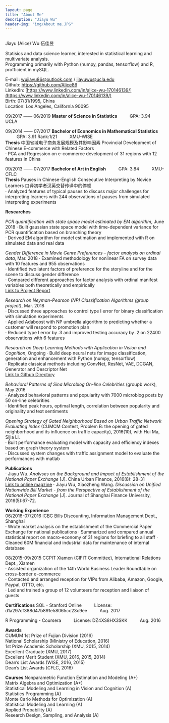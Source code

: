 ```yaml
---
layout: page
title: "About Me"
description: "Jiayu Wu"
header-img: "img/About me.JPG"
---
```


<center>
    <p><img src="" align="center"></p>
</center>

Jiayu (Alice) Wu 伍佳昱

Statisics and data science learner, interested in statistical learning and multivariate analysis.               
Programming primarily with Python (numpy, pandas, tensorflow) and R, profficient in mySQL.

E-mail: wujiayu86@outlook.com / jiayuwu@ucla.edu     
Github: [https://github.com/Alice86 ](https://github.com/Alice86 )         
LinkedIn: [https://www.linkedin.com/in/alice-wu-170146139/](https://www.linkedin.com/in/alice-wu-170146139/)            
Birth: 07/31/1995, China          
Location: Los Angeles, California 90095      

09/2017 —— 06/2019    **Master of Science in Statistics** $\qquad$
GPA: 3.94  $\qquad$    UCLA  

09/2014 —— 07/2017    **Bachelor of Economics in Mathematical Statistics**   $\qquad$ GPA: 3.91 Rank:1/21  $\qquad$  XMU-WISE  
**Thesis** 中国省域电子商务发展规模及其影响因素 Provincial Development of Chinese E-commerce
with Related Factors       
· PCA and Regression on e-commerce development of 31 regions with 12 features in China


09/2013 —— 07/2017    **Bachelor of Art in English**  $\qquad$ GPA: 3.84     $\qquad$   XMU-CFLC   
**Thesis** Pauses in Chinese-English Consecutive Interpreting by Novice Learners 口译初学者汉英交替传译中的停顿        
· Analyzed features of typical pauses to discuss major challenges for interpreting learners with 244 observations of pauses from simulated interpreting experiments


**Researches**

*PCR quantification with state space model estimated by EM algorithm*, June 2018
· Built gaussian state space model with time-dependent variance for PCR quantification based on branching theory         
· Derived EM algorithm for model estimation and implemented with R on simulated data and real data         

*Gender Difference in Movie Genre Preferences – factor analysis on ordinal data*, Mar. 2018
· Examined methodology for nonlinear FA on survey data with 10 features and 955 observations       
· Identified two latent factors of preference for the storyline and for the scene to discuss gender difference       
· Compared different approaches for factor analysis with ordinal manifest variables both theoretically and empirically            
[Link to Project Report](https://github.com/Alice86/Multivariate_Analysis/blob/master/Gender%20Difference%20in%20Movie%20Genre%20Preferences%20Factor%20Analysis%20on%20Ordinal%20Data%20-%2003:2018.pdf)

*Research on Neyman-Pearson (NP) Classification Algorithms (group project)*, Mar. 2018       
· Discussed three approaches to control type I error for binary classification with simulation experiments       
· Applied Adaboost with NP umbrella algorithm to predicting whether a customer will respond to promotion plan       
· Reduced type I error by .3 and improved testing accuracy by .2 on 22400 observations with 6 features        

*Research on Deep Learning Methods with Application in Vision and Cognition*, Ongoing
· Build deep neural nets for image classification, generation and enhancement with Python (numpy, tensorflow)     
· Replicate classical methods including ConvNet, ResNet, VAE, DCGAN, Generator and Descriptor Net     
[Link to Github Directory](https://github.com/Alice86/232-Intro_to_CV)

*Behavioral Patterns of Sina Microblog On-line Celebrities* (groupb work), May 2016       
· Analyzed behavioral patterns and popularity with 7000 microblog posts by 50 on-line celebrities       
· Identified peak hours, optimal length, correlation between popularity and originality and text sentiments       

*Opening Strategy of Gated Neighborhood Based on Urban Traffic Network Evaluating Index* (CUMCM Contest, Problem B: the opening of gated neighborhood and its influence on traffic capacity), 2016(10), with Hui Ma, Sijia Li.            
· Built performance evaluating model with capacity and efficiency indexes based on graph theory system        
· Discussed system changes with traffic assignment model to evaluate the performances with matlab 


**Publications**    
· Jiayu Wu. *Analyses on the Background and Impact of Establishment of the National Paper Exchange* [J]. China Urban Finance, 2016(8): 28-31  
[Link to online magzine](http://mall.cnki.net/magazine/Article/ZCSJ201608019.htm)
· Jiayu Wu, Xiaozheng Wang. *Discussion on Unified Nationwide Bill Market - from the Perspective of Establishment of the National Paper Exchange* [J]. Journal of Shanghai Finance University, 2016(5):67-72.  


**Working Experience**        
06/2016-07/2016   ICBC Bills Discounting, Information Management Dept., Shanghai  
· Wrote market analysis on the establishment of the Commercial Paper Exchange for national publications 
· Summarized and compared annual statistical report on macro-economy of 31 regions for briefing to all staff
· Cleaned 60M financial and industrial data for maintenance of internal database

08/2015-09/2015   CCPIT Xiamen (CIFIT Committee), International Relations Dept., Xiamen  
· Assisted organization of the 14th World Business Leader Roundtable on cross-border e-commerce     
· Contacted and arranged reception for VIPs from Alibaba, Amazon, Google, Paypal, OTTO, etc.       
· Led and trained a group of 12 volunteers for reception and liaison of guests     

**Certifications**
SQL - Stanford Online $\qquad$			License: d1a297cf388d47b891e58065cc23c9ee		$\qquad$	 	 Aug. 2017 

R Programming - Coursera $\qquad$	License: DZ4XS8HX3SKK		$\qquad$	 Aug. 2016 

**Awards**  
CUMUM 1st Prize of Fujian Division (2016)    
National Scholarship (Ministry of Education, 2016)   
1st Prize Academic Scholarship (XMU, 2015, 2014)   
Excellent Graduate (XMU, 2017)       
Excellent Merit Student (XMU, 2016, 2015, 2014)        
Dean’s List Awards (WISE, 2016, 2015)    
Dean’s List Awards (CFLC, 2016)    

**Courses**
Nonparametric Function Estimation and Modeling (A+)          
Matrix Algebra and Optimization (A+)          
Statistical Modeling and Learning in Vision and Cognition (A)          
Statistics Programming (A)          
Monte Carlo Methods for Optimization (A)          
Statistical Modeling and Learning (A)          
Applied Probability	(A)          		
Research Design, Sampling, and Analysis (A)		
